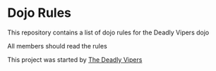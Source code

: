 Dojo Rules
==========

This repository contains a list of dojo rules for the Deadly Vipers dojo

All members should read the rules

This project was started by [The Deadly Vipers](https://github.com/deadlyvipers)

